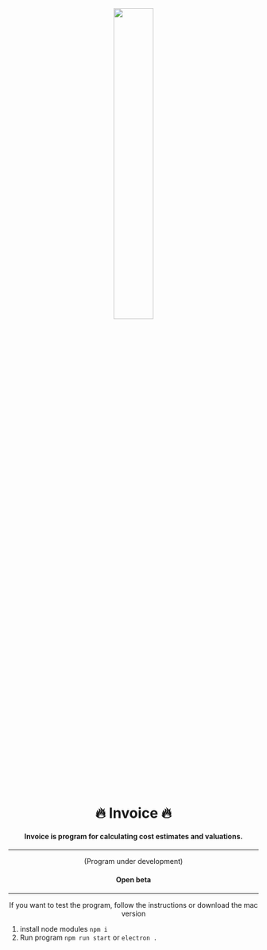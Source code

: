 
<div align="center">    
	<img src="https://raw.githubusercontent.com/MakotoDesigner/Lilith/master/public/assets/img/Lilith_logo.png" width="40%">
	<h1>🔥 Invoice 🔥</h1>
	<h4>Invoice is program for calculating cost estimates and valuations.</h4>
	<hr>
	<p>(Program under development)</p>
	<h4>Open beta</h4>
	<hr>
	<p>If you want to test the program, follow the instructions or download the mac version</p>
</div>

1. install node modules
	`npm i`
2. Run program
	`npm run start` or `electron .`
